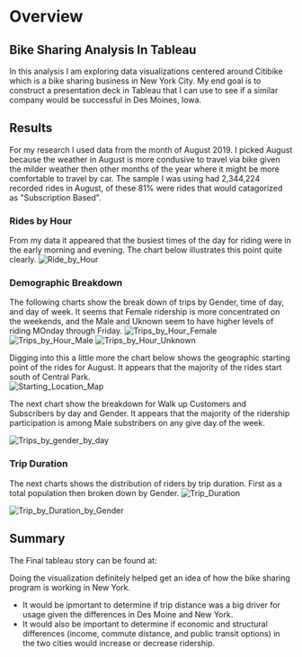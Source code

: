 # Overview
## Bike Sharing Analysis In Tableau
In this analysis I am exploring data visualizations centered around Citibike which is a bike sharing business in New York City. My end goal is to construct a presentation deck in Tableau that I can use to see if a similar company would be successful in Des Moines, Iowa.

## Results
For my research I used data from the month of August 2019.  I picked August because the weather in August is more condusive to travel via bike given the milder weather then other months of the year where it might be more comfortable to travel by car. The sample I was using had 2,344,224 recorded rides in August, of these 81% were rides that would catagorized as "Subscription Based".
### Rides by Hour
From my data it appeared that the busiest times of the day for riding were in the early morning and evening. The chart below illustrates this point quite clearly. 
![Ride_by_Hour](https://user-images.githubusercontent.com/104606589/184522288-6ef61f05-6694-4e37-b126-bc83fe874471.png)
### Demographic Breakdown
The following charts show the break down of trips by Gender, time of day, and day of week.  It seems that Female ridership is more concentrated on the weekends, and the Male and Uknown seem to have higher levels of riding MOnday through Friday. 
![Trips_by_Hour_Female](https://user-images.githubusercontent.com/104606589/184522457-e2ad0438-dc3d-4195-b486-1fc343eddeaa.png)
![Trips_by_Hour_Male](https://user-images.githubusercontent.com/104606589/184522461-be49f025-b0e0-4d57-b28f-8996c8ea0d7a.png)
![Trips_by_Hour_Unknown](https://user-images.githubusercontent.com/104606589/184522463-c33c8d03-03a0-4488-bf97-1bd34d55d38d.png)

Digging into this a little more the chart below shows the geographic starting point of the rides for August.  It appears that the majority of the rides start south of Central Park.  
![Starting_Location_Map](https://user-images.githubusercontent.com/104606589/184522497-03dcd4cf-bbad-4d66-bb77-bf32375b3517.png)

The next chart show the breakdown for Walk up Customers and Subscribers by day and Gender.  It appears that the majority of the ridership participation is among Male substribers on any give day of the week.

![Trips_by_gender_by_day](https://user-images.githubusercontent.com/104606589/184523078-7a85d40a-abf7-45b2-abb9-676fb64172b5.png)

### Trip Duration
The next charts shows the distribution of riders by trip duration.  First as a total population then broken down by Gender.
![Trip_Duration](https://user-images.githubusercontent.com/104606589/184523133-b42426c7-b54d-4d0f-ad58-24e3079a439f.png)

![Trip_by_Duration_by_Gender](https://user-images.githubusercontent.com/104606589/184523142-95019cf7-e411-4245-91cb-9a8b0e91f9bd.png)

## Summary
The Final tableau story can be found at:


Doing the visualization definitely helped get an idea of how the bike sharing program is working in New York.
- It would be ipmortant to determine if trip distance was a big driver for usage given the differences in Des Moine and New York.
- It would also be important to determine if economic and structural differences (income, commute distance, and public transit options) in the two cities would increase or decrease ridership.








